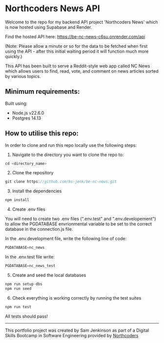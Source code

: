 # Northcoders News API

Welcome to the repo for my backend API project 'Northcoders News' which is now hosted using Supabase and Render. 

Find the hosted API here: https://be-nc-news-c6su.onrender.com/api

(Note: Please allow a minute or so for the data to be fetched when first using the API - after this initial waiting period it will function much more quickly.)

This API has been built to serve a Reddit-style web app called NC News which allows users to find, read, vote, and comment on news articles sorted by various topics.

## Minimum requirements:

Built using:

* Node.js v22.6.0
* Postgres 14.13

## How to utilise this repo:

In order to clone and run this repo locally use the following steps:

1. Navigate to the directory you want to clone the repo to:

```js
cd <directory_name>
```

2. Clone the repository

```js
git clone https://github.com/bs-jenk/be-nc-news.git
```

3. Install the dependencies

```js
npm install
```

4. Create .env files

You will need to create two .env files (".env.test" and ".env.developement") to allow the PGDATABASE envrionmental variable to be set to the correct database in the connection.js file. 
  
In the .env.development file, write the following line of code:

```js
PGDATABASE=nc_news
```

In the .env.test file write:

```js
PGDATABASE=nc_news_test
```

5. Create and seed the local databases

```js
npm run setup-dbs
npm run seed
```

6. Check everything is working correctly by running the test suites

```js
npm run test
```

All tests should pass!

--- 

This portfolio project was created by Sam Jenkinson as part of a Digital Skills Bootcamp in Software Engineering provided by [Northcoders](https://northcoders.com/)
